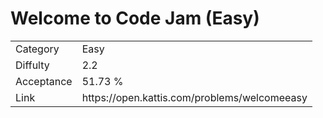 # Welcome to Code Jam (Easy)

<table>
    <tr>
        <td>Category</td>
        <td>Easy</td>
    </tr>
    <tr>
        <td>Diffulty</td>
        <td>2.2</td>
    </tr>
    <tr>
        <td>Acceptance</td>
        <td>51.73 %</td>
    </tr>
    <tr>
        <td>Link</td>
        <td>https://open.kattis.com/problems/welcomeeasy</td>
    </tr>
</table>